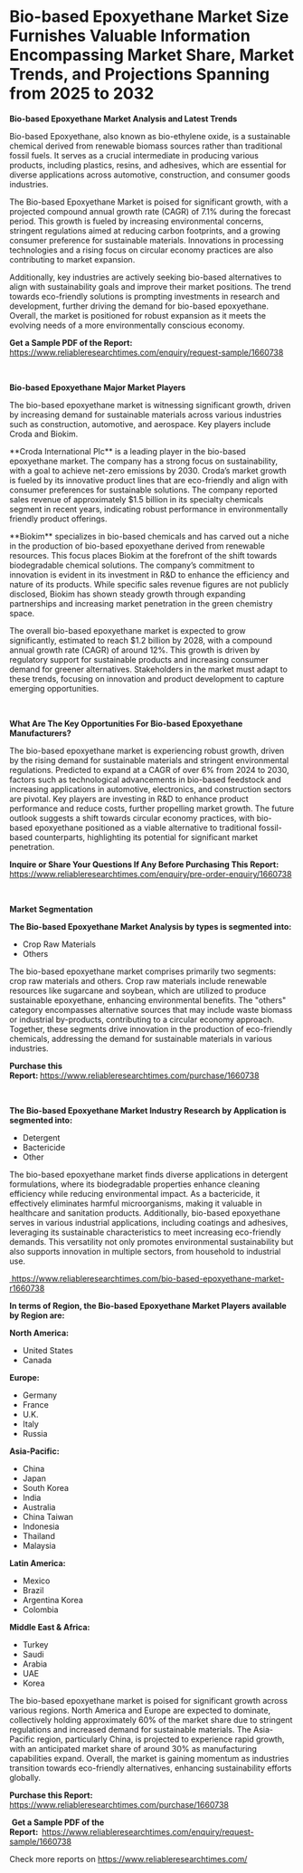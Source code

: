 <p><h1>Bio-based Epoxyethane Market Size Furnishes Valuable Information Encompassing Market Share, Market Trends, and Projections Spanning from 2025 to 2032</h1></p><p><strong>Bio-based Epoxyethane Market Analysis and Latest Trends</strong></p>
<p><p>Bio-based Epoxyethane, also known as bio-ethylene oxide, is a sustainable chemical derived from renewable biomass sources rather than traditional fossil fuels. It serves as a crucial intermediate in producing various products, including plastics, resins, and adhesives, which are essential for diverse applications across automotive, construction, and consumer goods industries. </p><p>The Bio-based Epoxyethane Market is poised for significant growth, with a projected compound annual growth rate (CAGR) of 7.1% during the forecast period. This growth is fueled by increasing environmental concerns, stringent regulations aimed at reducing carbon footprints, and a growing consumer preference for sustainable materials. Innovations in processing technologies and a rising focus on circular economy practices are also contributing to market expansion.</p><p>Additionally, key industries are actively seeking bio-based alternatives to align with sustainability goals and improve their market positions. The trend towards eco-friendly solutions is prompting investments in research and development, further driving the demand for bio-based epoxyethane. Overall, the market is positioned for robust expansion as it meets the evolving needs of a more environmentally conscious economy.</p></p>
<p><strong>Get a Sample PDF of the Report:&nbsp;</strong> <a href="https://www.reliableresearchtimes.com/enquiry/request-sample/1660738?utm_campaign=1940&utm_medium=2&utm_source=Github&utm_content=ia&utm_term=17012025&utm_id=bio-based-epoxyethane">https://www.reliableresearchtimes.com/enquiry/request-sample/1660738</a></p>
<p>&nbsp;</p>
<p><strong>Bio-based Epoxyethane Major Market Players</strong></p>
<p><p>The bio-based epoxyethane market is witnessing significant growth, driven by increasing demand for sustainable materials across various industries such as construction, automotive, and aerospace. Key players include Croda and Biokim.</p><p>**Croda International Plc** is a leading player in the bio-based epoxyethane market. The company has a strong focus on sustainability, with a goal to achieve net-zero emissions by 2030. Croda’s market growth is fueled by its innovative product lines that are eco-friendly and align with consumer preferences for sustainable solutions. The company reported sales revenue of approximately $1.5 billion in its specialty chemicals segment in recent years, indicating robust performance in environmentally friendly product offerings.</p><p>**Biokim** specializes in bio-based chemicals and has carved out a niche in the production of bio-based epoxyethane derived from renewable resources. This focus places Biokim at the forefront of the shift towards biodegradable chemical solutions. The company’s commitment to innovation is evident in its investment in R&D to enhance the efficiency and nature of its products. While specific sales revenue figures are not publicly disclosed, Biokim has shown steady growth through expanding partnerships and increasing market penetration in the green chemistry space.</p><p>The overall bio-based epoxyethane market is expected to grow significantly, estimated to reach $1.2 billion by 2028, with a compound annual growth rate (CAGR) of around 12%. This growth is driven by regulatory support for sustainable products and increasing consumer demand for greener alternatives. Stakeholders in the market must adapt to these trends, focusing on innovation and product development to capture emerging opportunities.</p></p>
<p>&nbsp;</p>
<p><strong>What Are The Key Opportunities For Bio-based Epoxyethane Manufacturers?</strong></p>
<p><p>The bio-based epoxyethane market is experiencing robust growth, driven by the rising demand for sustainable materials and stringent environmental regulations. Predicted to expand at a CAGR of over 6% from 2024 to 2030, factors such as technological advancements in bio-based feedstock and increasing applications in automotive, electronics, and construction sectors are pivotal. Key players are investing in R&D to enhance product performance and reduce costs, further propelling market growth. The future outlook suggests a shift towards circular economy practices, with bio-based epoxyethane positioned as a viable alternative to traditional fossil-based counterparts, highlighting its potential for significant market penetration.</p></p>
<p><strong>Inquire or Share Your Questions If Any Before Purchasing This Report:</strong> <a href="https://www.reliableresearchtimes.com/enquiry/pre-order-enquiry/1660738?utm_campaign=1940&utm_medium=2&utm_source=Github&utm_content=ia&utm_term=17012025&utm_id=bio-based-epoxyethane">https://www.reliableresearchtimes.com/enquiry/pre-order-enquiry/1660738</a></p>
<p>&nbsp;</p>
<p><strong>Market Segmentation</strong></p>
<p><strong>The Bio-based Epoxyethane Market Analysis by types is segmented into:</strong></p>
<p><ul><li>Crop Raw Materials</li><li>Others</li></ul></p>
<p><p>The bio-based epoxyethane market comprises primarily two segments: crop raw materials and others. Crop raw materials include renewable resources like sugarcane and soybean, which are utilized to produce sustainable epoxyethane, enhancing environmental benefits. The "others" category encompasses alternative sources that may include waste biomass or industrial by-products, contributing to a circular economy approach. Together, these segments drive innovation in the production of eco-friendly chemicals, addressing the demand for sustainable materials in various industries.</p></p>
<p><strong>Purchase this Report:&nbsp;</strong><a href="https://www.reliableresearchtimes.com/purchase/1660738?utm_campaign=1940&utm_medium=2&utm_source=Github&utm_content=ia&utm_term=17012025&utm_id=bio-based-epoxyethane">https://www.reliableresearchtimes.com/purchase/1660738</a></p>
<p>&nbsp;</p>
<p><strong>The Bio-based Epoxyethane Market Industry Research by Application is segmented into:</strong></p>
<p><ul><li>Detergent</li><li>Bactericide</li><li>Other</li></ul></p>
<p><p>The bio-based epoxyethane market finds diverse applications in detergent formulations, where its biodegradable properties enhance cleaning efficiency while reducing environmental impact. As a bactericide, it effectively eliminates harmful microorganisms, making it valuable in healthcare and sanitation products. Additionally, bio-based epoxyethane serves in various industrial applications, including coatings and adhesives, leveraging its sustainable characteristics to meet increasing eco-friendly demands. This versatility not only promotes environmental sustainability but also supports innovation in multiple sectors, from household to industrial use.</p></p>
<p><a href="https://www.reliableresearchtimes.com/bio-based-epoxyethane-market-r1660738?utm_campaign=1940&utm_medium=2&utm_source=Github&utm_content=ia&utm_term=17012025&utm_id=bio-based-epoxyethane">&nbsp;https://www.reliableresearchtimes.com/bio-based-epoxyethane-market-r1660738</a></p>
<p><strong>In terms of Region, the Bio-based Epoxyethane Market Players available by Region are:</strong></p>
<p>
    <p> <strong> North America: </strong>
        <ul>
            <li>United States</li>
            <li>Canada</li>
        </ul>
        </p> 
    <p> <strong> Europe: </strong>
        <ul>
            <li>Germany</li>
            <li>France</li>
            <li>U.K.</li>
            <li>Italy</li>
            <li>Russia</li>
        </ul>
        </p> 
    <p> <strong> Asia-Pacific: </strong>
        <ul>
            <li>China</li>
            <li>Japan</li>
            <li>South Korea</li>
            <li>India</li>
            <li>Australia</li>
            <li>China Taiwan</li>
            <li>Indonesia</li>
            <li>Thailand</li>
            <li>Malaysia</li>
        </ul>
        </p> 
    <p> <strong> Latin America: </strong>
        <ul>
            <li>Mexico</li>
            <li>Brazil</li>
            <li>Argentina Korea</li>
            <li>Colombia</li>
        </ul>
        </p> 
    <p> <strong> Middle East & Africa: </strong>
        <ul>
            <li>Turkey</li>
            <li>Saudi</li>
            <li>Arabia</li>
            <li>UAE</li>
            <li>Korea</li>
        </ul>
    </p>
    </p>
<p><p>The bio-based epoxyethane market is poised for significant growth across various regions. North America and Europe are expected to dominate, collectively holding approximately 60% of the market share due to stringent regulations and increased demand for sustainable materials. The Asia-Pacific region, particularly China, is projected to experience rapid growth, with an anticipated market share of around 30% as manufacturing capabilities expand. Overall, the market is gaining momentum as industries transition towards eco-friendly alternatives, enhancing sustainability efforts globally.</p></p>
<p><strong>Purchase this Report: </strong><a href="https://www.reliableresearchtimes.com/purchase/1660738?utm_campaign=1940&utm_medium=2&utm_source=Github&utm_content=ia&utm_term=17012025&utm_id=bio-based-epoxyethane">https://www.reliableresearchtimes.com/purchase/1660738</a></p>
<p>&nbsp;<strong>Get a Sample PDF of the Report:&nbsp;&nbsp;</strong><a href="https://www.reliableresearchtimes.com/enquiry/request-sample/1660738?utm_campaign=1940&utm_medium=2&utm_source=Github&utm_content=ia&utm_term=17012025&utm_id=bio-based-epoxyethane">https://www.reliableresearchtimes.com/enquiry/request-sample/1660738</a></p>
<p><strong></strong></p>
<p>Check more reports on <a href="https://www.reliableresearchtimes.com/?utm_campaign=1940&utm_medium=2&utm_source=Github&utm_content=ia&utm_term=17012025&utm_id=bio-based-epoxyethane">https://www.reliableresearchtimes.com/</a></p>
